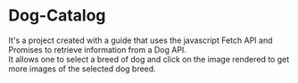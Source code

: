 # Dog-Catalog
It's a project  created with a guide that uses the javascript Fetch API and Promises to retrieve information from a Dog API. <br>
It allows one to select a breed of dog and click on the image rendered to get more images of the selected dog breed.
